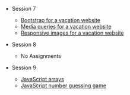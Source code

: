 
- Session 7
  - [Bootstrap for a vacation website](Session-7/Vacation_website/index.html)
  - [Media queries for a vacation website](Session-7/Media_Queries/index.html)
  - [Responsive images for a vacation website](Session-7/Responsive_Images/index.html)

- Session 8
  - No Assignments

- Session 9
  - [JavaScript arrays](Session-9/JS_Arrays/index.html)
  - [JavaScript number guessing game](Session-9/Guessing_Game/index.html)
